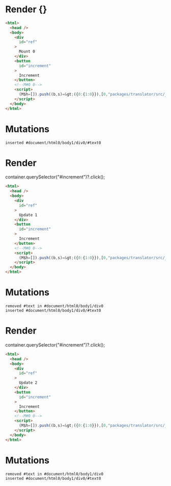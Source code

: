 # Render {}
```html
<html>
  <head />
  <body>
    <div
      id="ref"
    >
      Mount 0
    </div>
    <button
      id="increment"
    >
      Increment
    </button>
    <!--M#0 0-->
    <script>
      (M$h=[]).push((b,s)=&gt;({0:{1:0}}),[0,"packages/translator/src/__tests__/fixtures/lifecycle-tag/template.marko_0_x",])
    </script>
  </body>
</html>
```

# Mutations
```
inserted #document/html0/body1/div0/#text0
```


# Render 
container.querySelector("#increment")?.click();

```html
<html>
  <head />
  <body>
    <div
      id="ref"
    >
      Update 1
    </div>
    <button
      id="increment"
    >
      Increment
    </button>
    <!--M#0 0-->
    <script>
      (M$h=[]).push((b,s)=&gt;({0:{1:0}}),[0,"packages/translator/src/__tests__/fixtures/lifecycle-tag/template.marko_0_x",])
    </script>
  </body>
</html>
```

# Mutations
```
removed #text in #document/html0/body1/div0
inserted #document/html0/body1/div0/#text0
```


# Render 
container.querySelector("#increment")?.click();

```html
<html>
  <head />
  <body>
    <div
      id="ref"
    >
      Update 2
    </div>
    <button
      id="increment"
    >
      Increment
    </button>
    <!--M#0 0-->
    <script>
      (M$h=[]).push((b,s)=&gt;({0:{1:0}}),[0,"packages/translator/src/__tests__/fixtures/lifecycle-tag/template.marko_0_x",])
    </script>
  </body>
</html>
```

# Mutations
```
removed #text in #document/html0/body1/div0
inserted #document/html0/body1/div0/#text0
```